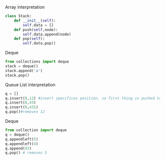 Array interpretation
```Python
class Stack: 
	def __init__(self):
		self.data = []
	def push(self,node):
		self.data.append(node)
	def pop(self):
		self.data.pop()
```
Deque
```Python
from collections import deque
stack = deque()
stack.append('a')
stack.pop()
```

Queue
List interpretation
```Python
q = []
q.insert(0,12) #insert specifices position, so first thing is pushed to last
q.insert(0,43)
q.insert(0,431)
q.pop()#removes 12
```
Deque
```Python
from collection import deque
q = deque()
q.appendleft(5)
q.appendleft(4)
q.append(43)
q.pop() # removes 5
```
